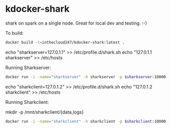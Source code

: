 kdocker-shark
=============

shark on spark on a single node. Great for local dev and testing. :-)

To build:

```bash
docker build -t=inthecloud247/kdocker-shark:latest .
```

echo "sharkserver=127.0.1.1" >> /etc/profile.d/shark.sh
echo "127.0.1.1                sharkserver" >> /etc/hosts

Running Sharkserver:

```bash
docker run -i -name="sharkserver" -h sharkserver -p $sharkserver:10000:10000 -p $sharkserver:4040:4040 -p $sharkserver:44:22 -v /data:/data inthecloud247/kdocker-shark:latest supervisord -n
```

echo "sharkclient=127.0.1.2" >> /etc/profile.d/shark.sh
echo "127.0.1.2                sharkclient" >> /etc/hosts

Running Sharkclient:

mkdir -p /mnt/sharkclient/{data,logs}

```bash
docker run -i -name="sharkclient" -h sharkclient -p $sharkclient:10000:10000 -v /mnt/sharkclient/data:/data -v /mnt/sharkclient/logs:/logs -p $sharkclient:4040:4040 -p $sharkclient:44:22 inthecloud247/kdocker-shark:latest supervisord -n
```
